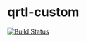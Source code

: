 # qrtl-custom
[![Build Status](https://travis-ci.org/qrtl/qrtl-custom.svg?branch=st2)](https://travis-ci.org/qrtl/qrtl-custom)

